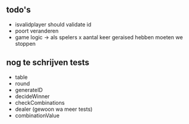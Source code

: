 ## todo's

- isvalidplayer should validate id
- poort veranderen
- game logic -> als spelers x aantal keer geraised hebben moeten we stoppen

## nog te schrijven tests

- table
- round
- generateID
- decideWinner
- checkCombinations
- dealer (gewoon wa meer tests)
- combinationValue


